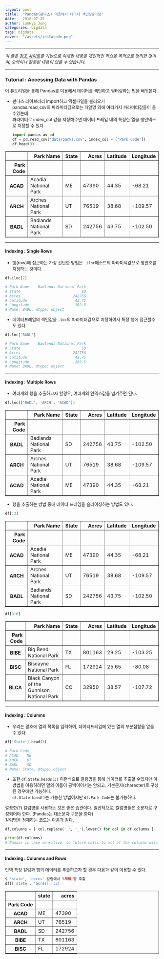 ```yaml
---
layout: post
title:  "Pandas(판다스) 이용해서 데이터 색인&필터링"
date:   2018-07-25
author: EunHye Jung
categories: bigdata
tags: bigdata
cover:  "/assets/instacode.png"
---  
```

   
- - -    
     
*이 글은 [참조 사이트](https://www.kaggle.com/sohier/tutorial-accessing-data-with-pandas)를 기반으로 이해한 내용을 개인적인 학습을 목적으로 정리한 것이며, 오역이나 잘못된 내용이 있을 수 있습니다.*
   
- - -   
   
### Tutorial : Accessing Data with Pandas    
   
이 튜토리얼을 통해 Pandas를 이용해서 데이터를 색인하고 필터링하는 법을 배워본다.  
  
* 판다스 라이브러리 import하고 액셀파일을 불러오기   
  pandas.read_csv의 파라미터값으로는 파일명 외에 여러가지 파라미터값들이 올 수있는데  
  파라미터로 index_col 값을 지정해주면 데이터 프레임 내의 특정한 열을 행인덱스로 지정할 수 있다.  
  
  
  ```python  
  import pandas as pd
  df = pd.read_csv('data/parks.csv', index_col = ['Park Code'])
  df.head(3)
  ```  
  
  
<div>
<style scoped>
    .dataframe tbody tr th:only-of-type {
        vertical-align: middle;
    }

    .dataframe tbody tr th {
        vertical-align: top;
    }

    .dataframe thead th {
        text-align: right;
    }
</style>
<table border="1" class="dataframe">
  <thead>
    <tr style="text-align: right;">
      <th></th>
      <th>Park Name</th>
      <th>State</th>
      <th>Acres</th>
      <th>Latitude</th>
      <th>Longitude</th>
    </tr>
    <tr>
      <th>Park Code</th>
      <th></th>
      <th></th>
      <th></th>
      <th></th>
      <th></th>
    </tr>
  </thead>
  <tbody>
    <tr>
      <th>ACAD</th>
      <td>Acadia National Park</td>
      <td>ME</td>
      <td>47390</td>
      <td>44.35</td>
      <td>-68.21</td>
    </tr>
    <tr>
      <th>ARCH</th>
      <td>Arches National Park</td>
      <td>UT</td>
      <td>76519</td>
      <td>38.68</td>
      <td>-109.57</td>
    </tr>
    <tr>
      <th>BADL</th>
      <td>Badlands National Park</td>
      <td>SD</td>
      <td>242756</td>
      <td>43.75</td>
      <td>-102.50</td>
    </tr>
  </tbody>
</table>
</div>
    
    
_ _ _    
    
    
#### Indexing : Single Rows    
  
* 행(row)에 접근하는 가장 간단한 방법은  `.iloc`메소드의 파라미턱값으로 행번호를 지정하는 것이다.  
  
```python   
df.iloc[2]  

# Park Name    Badlands National Park
# State                            SD
# Acres                        242756
# Latitude                      43.75
# Longitude                    -102.5
# Name: BADL, dtype: object
```
  
  
* 데이터프레임의 색인값을 `.loc`의 파라미터값으로 지정하여서 특정 행에 접근할수도 있다.    
   
```python   
df.loc['BADL']  

# Park Name    Badlands National Park
# State                            SD
# Acres                        242756
# Latitude                      43.75
# Longitude                    -102.5
# Name: BADL, dtype: object
```   
    
    
_ _ _    
    
    
#### Indexing : Multiple Rows    
   
* 여러개의 행을 추출하고자 할경우, 여러개의 인덱스값을 넘겨주면 된다.    
   
```python   
df.loc[['BADL', 'ARCH', 'ACAD']]   
```
   
<div>
<style scoped>
    .dataframe tbody tr th:only-of-type {
        vertical-align: middle;
    }

    .dataframe tbody tr th {
        vertical-align: top;
    }

    .dataframe thead th {
        text-align: right;
    }
</style>
<table border="1" class="dataframe">
  <thead>
    <tr style="text-align: right;">
      <th></th>
      <th>Park Name</th>
      <th>State</th>
      <th>Acres</th>
      <th>Latitude</th>
      <th>Longitude</th>
    </tr>
    <tr>
      <th>Park Code</th>
      <th></th>
      <th></th>
      <th></th>
      <th></th>
      <th></th>
    </tr>
  </thead>
  <tbody>
    <tr>
      <th>BADL</th>
      <td>Badlands National Park</td>
      <td>SD</td>
      <td>242756</td>
      <td>43.75</td>
      <td>-102.50</td>
    </tr>
    <tr>
      <th>ARCH</th>
      <td>Arches National Park</td>
      <td>UT</td>
      <td>76519</td>
      <td>38.68</td>
      <td>-109.57</td>
    </tr>
    <tr>
      <th>ACAD</th>
      <td>Acadia National Park</td>
      <td>ME</td>
      <td>47390</td>
      <td>44.35</td>
      <td>-68.21</td>
    </tr>
  </tbody>
</table>
</div>
   
   
* 행을 추출하는 방법 중에 데이터 프레임을 슬라이싱하는 방법도 있다.   
   
```python 
df[:3]
```  
   
   

<div>
<style scoped>
    .dataframe tbody tr th:only-of-type {
        vertical-align: middle;
    }

    .dataframe tbody tr th {
        vertical-align: top;
    }

    .dataframe thead th {
        text-align: right;
    }
</style>
<table border="1" class="dataframe">
  <thead>
    <tr style="text-align: right;">
      <th></th>
      <th>Park Name</th>
      <th>State</th>
      <th>Acres</th>
      <th>Latitude</th>
      <th>Longitude</th>
    </tr>
    <tr>
      <th>Park Code</th>
      <th></th>
      <th></th>
      <th></th>
      <th></th>
      <th></th>
    </tr>
  </thead>
  <tbody>
    <tr>
      <th>ACAD</th>
      <td>Acadia National Park</td>
      <td>ME</td>
      <td>47390</td>
      <td>44.35</td>
      <td>-68.21</td>
    </tr>
    <tr>
      <th>ARCH</th>
      <td>Arches National Park</td>
      <td>UT</td>
      <td>76519</td>
      <td>38.68</td>
      <td>-109.57</td>
    </tr>
    <tr>
      <th>BADL</th>
      <td>Badlands National Park</td>
      <td>SD</td>
      <td>242756</td>
      <td>43.75</td>
      <td>-102.50</td>
    </tr>
  </tbody>
</table>
</div>
   
   
```python   
df[3:6]
```
   
   
<div>
<style scoped>
    .dataframe tbody tr th:only-of-type {
        vertical-align: middle;
    }

    .dataframe tbody tr th {
        vertical-align: top;
    }

    .dataframe thead th {
        text-align: right;
    }
</style>
<table border="1" class="dataframe">
  <thead>
    <tr style="text-align: right;">
      <th></th>
      <th>Park Name</th>
      <th>State</th>
      <th>Acres</th>
      <th>Latitude</th>
      <th>Longitude</th>
    </tr>
    <tr>
      <th>Park Code</th>
      <th></th>
      <th></th>
      <th></th>
      <th></th>
      <th></th>
    </tr>
  </thead>
  <tbody>
    <tr>
      <th>BIBE</th>
      <td>Big Bend National Park</td>
      <td>TX</td>
      <td>801163</td>
      <td>29.25</td>
      <td>-103.25</td>
    </tr>
    <tr>
      <th>BISC</th>
      <td>Biscayne National Park</td>
      <td>FL</td>
      <td>172924</td>
      <td>25.65</td>
      <td>-80.08</td>
    </tr>
    <tr>
      <th>BLCA</th>
      <td>Black Canyon of the Gunnison National Park</td>
      <td>CO</td>
      <td>32950</td>
      <td>38.57</td>
      <td>-107.72</td>
    </tr>
  </tbody>
</table>
</div>
   
    
_ _ _    
    
    
#### Indexing : Columns   
   
* 우리는 괄호에 열의 목록을 입력하여, 데이터프레임에 있는 열의 부분집합을 얻을 수 있다. 
   
```python  
df['State'].head(3)   
    
# Park Code
# ACAD    ME
# ARCH    UT
# BADL    SD
# Name: State, dtype: object
```    
  
  
* 또한 `df.State.heads(3)` 이런식으로 칼럼명을 통해 데이터를 추출할 수있지만 이 방법을 이용하려면 열의 이름이 공백이어서는 안되고, 기본문자(character)로 구성된 경우에만 가능하다.  
`df.State.haed()`는 가능한 방법이지만 `df.Park Code`는 불가능하다.  
    
깔끔한(?) 칼럼명을 사용하는 것은 좋은 습관이다. 일반적으로, 칼럼명들은 소문자로 구성되어야 한다. (Pandas는 대소문자 구분을 한다)  
칼럼명을 정제하는 코드는 다음과 같다.   
  
```python  
df.columns = [ col.replace(' ', '_').lower() for col in df.columns ]

print(df.columns)  
# Pandas is case sensitive, so future calls to all of the columns will need to be updated.
```
   
    
_ _ _    
    
    
#### Indexing : Columns and Rows  
  
만역 특정 칼럼과 행의 데이터를 추출하고자 할 경우 다음과 같이 이용할 수 있다.   
   
```python   
$ 'state', 'acres' 칼럼에서 5개의 행 추출
df[['state', 'acres]][:5]
```     
   
   

<div>
<style scoped>
    .dataframe tbody tr th:only-of-type {
        vertical-align: middle;
    }

    .dataframe tbody tr th {
        vertical-align: top;
    }

    .dataframe thead th {
        text-align: right;
    }
</style>
<table border="1" class="dataframe">
  <thead>
    <tr style="text-align: right;">
      <th></th>
      <th>state</th>
      <th>acres</th>
    </tr>
    <tr>
      <th>Park Code</th>
      <th></th>
      <th></th>
    </tr>
  </thead>
  <tbody>
    <tr>
      <th>ACAD</th>
      <td>ME</td>
      <td>47390</td>
    </tr>
    <tr>
      <th>ARCH</th>
      <td>UT</td>
      <td>76519</td>
    </tr>
    <tr>
      <th>BADL</th>
      <td>SD</td>
      <td>242756</td>
    </tr>
    <tr>
      <th>BIBE</th>
      <td>TX</td>
      <td>801163</td>
    </tr>
    <tr>
      <th>BISC</th>
      <td>FL</td>
      <td>172924</td>
    </tr>
  </tbody>
</table>
</div>  
    
